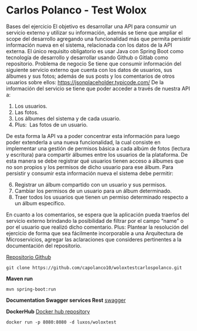 ﻿# Carlos Polanco - Test Wolox

Bases del ejercicio
El objetivo es desarrollar una API para consumir un servicio externo y utilizar
su información, además se tiene que ampliar el scope del desarrollo agregando una
funcionalidad más que permita persistir información nueva en el sistema,
relacionada con los datos de la API externa.
El único requisito obligatorio es usar Java con Spring Boot como tecnología de
desarrollo y desarrollar usando Github o Gitlab como repositorio.
Problema de negocio
Se tiene que consumir información del siguiente servicio externo que cuenta
con los datos de usuarios, sus álbumes y sus fotos; además de sus posts y los
comentarios de otros usuarios sobre ellos: ​https://jsonplaceholder.typicode.com/
De la información del servicio se tiene que poder acceder a través de nuestra API a:
1. Los usuarios.
2. Las fotos.
3. Los álbumes del sistema y de cada usuario.
4. Plus: ​ Las fotos de un usuario.

De esta forma la API va a poder concentrar esta información para luego poder
extenderla a una nueva funcionalidad, la cual consiste en implementar una gestión
de permisos básica a cada albúm de fotos (lectura y escritura) para compartir
álbumes entre los usuarios de la plataforma. De esta manera se debe registrar qué
usuarios tienen acceso a álbumes que no son propios y los permisos de dicho
usuario para ese álbum. Para persistir y consumir esta información nueva el sistema
debe permitir:

6. Registrar un álbum compartido con un usuario y sus permisos.
7. Cambiar los permisos de un usuario para un álbum determinado.
8. Traer todos los usuarios que tienen un permiso determinado respecto a un
álbum específico.

En cuanto a los comentarios, se espera que la aplicación pueda traerlos del
servicio externo brindando la posibilidad de filtrar por el campo “name” o por el
usuario que realizó dicho comentario.
Plus: ​ Plantear la resolución del ejercicio de forma que sea fácilmente incorporable a
una Arquitectura de Microservicios, agregar las aclaraciones que consideres
pertinentes a la documentación del repositorio.


[Repositorio Github](https://github.com/capolanco10/woloxtestcarlospolanco)

    git clone https://github.com/capolanco10/woloxtestcarlospolanco.git

**Maven run**

    mvn spring-boot:run

**Documentation Swagger services Rest**
[swagger](http://localhost:8080/swagger-ui.html)

**DockerHub**
[Docker hub repository](docker%20pull%20luxos/woloxtest)

`docker run -p 8080:8080 -d luxos/woloxtest`

